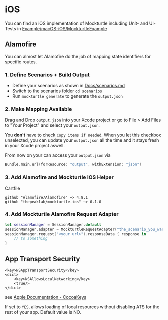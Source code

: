 # iOS

You can find an iOS implementation of Mockturtle including Unit- and UI-Tests in [Example/macOS-iOS/MockturtleExample](https://github.com/thepeaklab/mockturtle/tree/master/Example/macOS-iOS)

## Alamofire

You can almost let Alamofire do the job of mapping state identifiers for specific routes.


### 1. Define Scenarios + Build Output

- Define your scenarios as shown in [Docs/scenarios.md](scenarios.md)
- Switch to the scenarios folder `cd scenarios`
- Run `mockturtle generate` to generate the `output.json`

### 2. Make Mapping Available

Drag and Drop `output.json` into your Xcode project or go to File > Add Files to "Your Project" and select your `output.json`.

You **don't** have to check `Copy items if needed`. When you let this checkbox unselected, you can update your `output.json` all the time and it stays fresh in your Xcode project aswell.

From now on your can access your `output.json` via

```swift
Bundle.main.url(forResource: "output", withExtension: "json")
```

### 3. Add Alamofire and Mockturtle iOS Helper

Cartfile
```
github "Alamofire/Alamofire" ~> 4.8.1
github "thepeaklab/mockturtle-ios" ~> 0.1.0
```

### 4. Add Mockturtle Alamofire Request Adapter

```swift
let sessionManager = SessionManager.default
sessionManager.adapter = MockturtleRequestAdapter("the_scenario_you_want_to_mock")
sessionManager.request("<your url>").responseData { response in
    // to something
}
```

## App Transport Security

```plist
<key>NSAppTransportSecurity</key>
<dict>
	<key>NSAllowsLocalNetworking</key>
	<true/>
</dict>
```

see [Apple Documentation - CocoaKeys](https://developer.apple.com/library/archive/documentation/General/Reference/InfoPlistKeyReference/Articles/CocoaKeys.html)

If set to `YES`, allows loading of local resources without disabling ATS for the rest of your app. Default value is NO.
